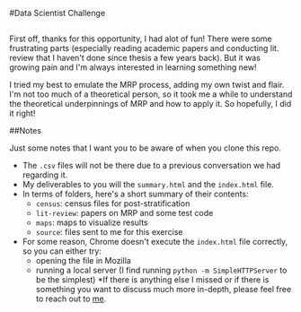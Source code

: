 #Data Scientist Challenge

##

First off, thanks for this opportunity, I had alot of fun! There were some frustrating parts (especially reading academic papers and conducting lit. review that I haven't done since thesis a few years back). But it was growing pain and I'm always interested in learning something new!

I tried my best to emulate the MRP process, adding my own twist and flair. I'm not too much of a theoretical person, 
so it took me a while to understand the theoretical underpinnings of MRP and how to apply it. So hopefully, I did it right!

##Notes

Just some notes that I want you to be aware of when you clone this repo.

* The ``.csv`` files will not be there due to a previous conversation we had regarding it.
* My deliverables to you will the ``summary.html`` and the ``index.html`` file.
* In terms of folders, here's a short summary of their contents:
  + ``census``: census files for post-stratification
  + ``lit-review``: papers on MRP and some test code
  + ``maps``: maps to visualize results
  +  ``source``: files sent to me for this exercise
* For some reason, Chrome doesn't execute the ``index.html`` file correctly, so you can either try:
  + opening the file in Mozilla
  + running a local server (I find running ```python -m SimpleHTTPServer``` to be the simplest)
*If there is anything else I missed or if there is something you want to discuss much more in-depth, please feel free to reach out to [me](minh.v.mai@gmail.com).
